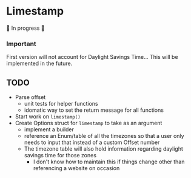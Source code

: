 # Limestamp

🚧 In progress 🚧


### Important
First version will not account for Daylight Savings Time... This will be implemented in the future.

## TODO
- Parse offset
    - unit tests for helper functions
    - idomatic way to set the return message for all functions
- Start work on `limestamp()`
- Create Options struct for `limestamp` to take as an argument
    - implement a builder
    - reference an Enum/table of all the timezones so that a user only needs to input that instead of a custom Offset number
    - The timezone table will also hold information regarding daylight savings time for those zones
        - I don't know how to maintain this if things change other than referencing a website on occasion
